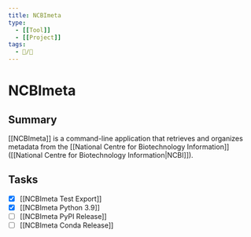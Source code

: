 ```yaml
---
title: NCBImeta
type: 
  - [[Tool]]
  - [[Project]]
tags:
  - 📝/🌱
---
```


# NCBImeta

## Summary

[[NCBImeta]] is a command-line application that retrieves and organizes metadata from the [[National Centre for Biotechnology Information]] ([[National Centre for Biotechnology Information|NCBI]]).

## Tasks

- [x] [[NCBImeta Test Export]]
- [x] [[NCBImeta Python 3.9]]
- [ ] [[NCBImeta PyPI Release]]
- [ ] [[NCBImeta Conda Release]]
